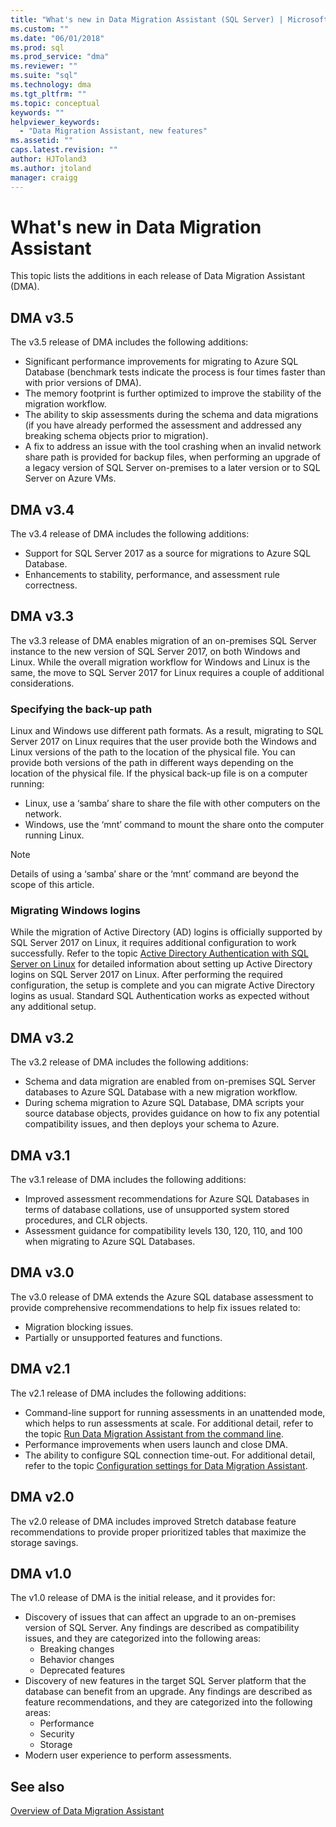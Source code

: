 ```yaml
---
title: "What's new in Data Migration Assistant (SQL Server) | Microsoft Docs"
ms.custom: ""
ms.date: "06/01/2018"
ms.prod: sql
ms.prod_service: "dma"
ms.reviewer: ""
ms.suite: "sql"
ms.technology: dma
ms.tgt_pltfrm: ""
ms.topic: conceptual
keywords: ""
helpviewer_keywords: 
  - "Data Migration Assistant, new features"
ms.assetid: ""
caps.latest.revision: ""
author: HJToland3
ms.author: jtoland
manager: craigg
---
```


# What's new in Data Migration Assistant
This topic lists the additions in each release of Data Migration Assistant (DMA).

## DMA v3.5
The v3.5 release of DMA includes the following additions:
- Significant performance improvements for migrating to Azure SQL Database (benchmark tests indicate the process is four times faster than with prior versions of DMA).
- The memory footprint is further optimized to improve the stability of the migration workflow.
- The ability to skip assessments during the schema and data migrations (if you have already performed the assessment and addressed any breaking schema objects prior to migration).
- A fix to address an issue with the tool crashing when an invalid network share path is provided for backup files, when performing an upgrade of a legacy version of SQL Server on-premises to a later version or to SQL Server on Azure VMs.

## DMA v3.4
The v3.4 release of DMA includes the following additions:
- Support for SQL Server 2017 as a source for migrations to Azure SQL Database.
- Enhancements to stability, performance, and assessment rule correctness.

## DMA v3.3
The v3.3 release of DMA enables migration of an on-premises SQL Server instance to the new version of SQL Server 2017, on both Windows and Linux. While the overall migration workflow for Windows and Linux is the same, the move to SQL Server 2017 for Linux requires a couple of additional considerations.

### Specifying the back-up path
Linux and Windows use different path formats. As a result, migrating to SQL Server 2017 on Linux requires that the user provide both the Windows and Linux versions of the path to the location of the physical file. You can provide both versions of the path in different ways depending on the location of the physical file.
If the physical back-up file is on a computer running:
- Linux, use a ‘samba’ share to share the file with other computers on the network.
- Windows, use the ‘mnt’ command to mount the share onto the computer running Linux.

> [!NOTE]
> Details of using a ‘samba’ share or the ‘mnt’ command are beyond the scope of this article.

### Migrating Windows logins
While the migration of Active Directory (AD) logins is officially supported by SQL Server 2017 on Linux, it requires additional configuration to work successfully. Refer to the topic [Active Directory Authentication with SQL Server on Linux](https://docs.microsoft.com/en-us/sql/linux/sql-server-linux-active-directory-authentication) for detailed information about setting up Active Directory logins on SQL Server 2017 on Linux. After performing the required configuration, the setup is complete and you can migrate Active Directory logins as usual. Standard SQL Authentication works as expected without any additional setup.

## DMA v3.2
The v3.2 release of DMA includes the following additions:

- Schema and data migration are enabled from on-premises SQL Server databases to Azure SQL Database with a new migration workflow.
- During schema migration to Azure SQL Database, DMA scripts your source database objects, provides guidance on how to fix any potential compatibility issues, and then deploys your schema to Azure.

## DMA v3.1
The v3.1 release of DMA includes the following additions:

- Improved assessment recommendations for Azure SQL Databases in terms of database collations, use of unsupported system stored procedures, and CLR objects.
- Assessment guidance for compatibility levels 130, 120, 110, and 100 when migrating to Azure SQL Databases.

## DMA v3.0
The v3.0 release of DMA extends the Azure SQL database assessment to provide comprehensive recommendations to help fix issues related to:

- Migration blocking issues.
- Partially or unsupported features and functions.

## DMA v2.1
The v2.1 release of DMA includes the following additions:
- Command-line support for running assessments in an unattended mode, which helps to run assessments at scale. For additional detail, refer to the topic [Run Data Migration Assistant from the command line](dma-commandline.md).
- Performance improvements when users launch and close DMA.
- The ability to configure SQL connection time-out. For additional detail, refer to the topic [Configuration settings for Data Migration Assistant](dma-configurationsettings.md).

## DMA v2.0
The v2.0 release of DMA includes improved Stretch database feature recommendations to provide proper prioritized tables that maximize the storage savings.

## DMA v1.0
The v1.0 release of DMA is the initial release, and it provides for:
- Discovery of issues that can affect an upgrade to an on-premises version of SQL Server. Any findings are described as compatibility issues, and they are categorized into the following areas:
    - Breaking changes
    - Behavior changes
    - Deprecated features
- Discovery of new features in the target SQL Server platform that the database can benefit from an upgrade. Any findings are described as feature recommendations, and they are categorized into the following areas:
    - Performance
    - Security
    - Storage
-	Modern user experience to perform assessments.

## See also
[Overview of Data Migration Assistant](../dma/dma-overview.md)
